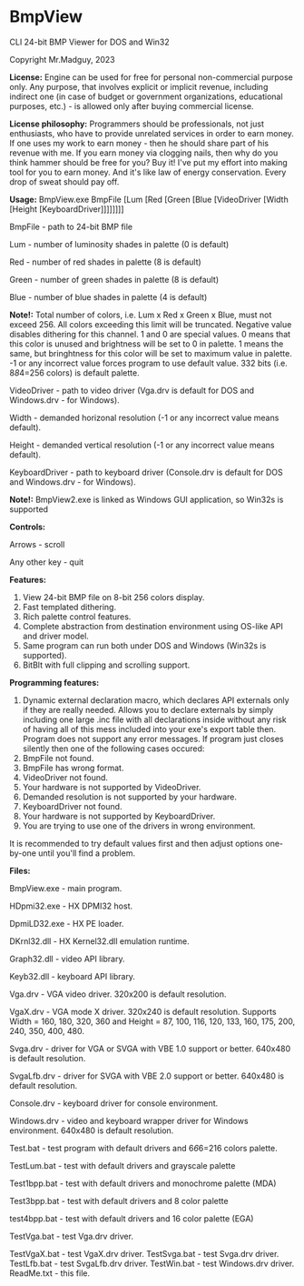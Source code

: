 # BmpView
CLI 24-bit BMP Viewer for DOS and Win32

Copyright Mr.Madguy, 2023

**License:** Engine can be used for free for personal non-commercial purpose only. Any purpose, that involves explicit or implicit revenue, including indirect one (in case of budget or government organizations, educational purposes, etc.) - is allowed only after buying commercial license.

**License philosophy:** Programmers should be professionals, not just enthusiasts, who have to provide unrelated services in order to earn money. If one uses my work to earn money - then he should share part of his revenue with me. If you earn money via clogging nails, then why do you think hammer should be free for you? Buy it! I've put my effort into making tool for you to earn money. And it's like law of energy conservation. Every drop of sweat should pay off.

**Usage:** BmpView.exe BmpFile [Lum [Red [Green [Blue [VideoDriver [Width [Height [KeyboardDriver]]]]]]]]

  BmpFile - path to 24-bit BMP file  
  
  Lum - number of luminosity shades in palette (0 is default)
  
  Red - number of red shades in palette (8 is default)
  
  Green - number of green shades in palette (8 is default)
  
  Blue - number of blue shades in palette (4 is default)
  
**Note!:** Total number of colors, i.e. Lum x Red x Green x Blue, must not exceed 256. All colors exceeding this limit will be truncated. Negative value disables dithering for this channel. 1 and 0 are special values. 0 means that this color is unused and brightness will be set to 0 in palette. 1 means the same, but bringhtness for this color will be set to maximum value in palette. -1 or any incorrect value forces program to use default value. 332 bits (i.e. 8*8*4=256 colors) is default palette.

  VideoDriver - path to video driver (Vga.drv is default for DOS and Windows.drv - for Windows).
  
  Width - demanded horizonal resolution (-1 or any incorrect value means default).
  
  Height - demanded vertical resolution (-1 or any incorrect value means default).
  
  KeyboardDriver - path to keyboard driver (Console.drv is default for DOS and Windows.drv - for Windows).
  
**Note!:** BmpView2.exe is linked as Windows GUI application, so Win32s is supported

**Controls:**

  Arrows - scroll
  
  Any other key - quit
  
**Features:**

  1) View 24-bit BMP file on 8-bit 256 colors display.
  2) Fast templated dithering.
  3) Rich palette control features.
  4) Complete abstraction from destination environment using OS-like API and driver model.
  5) Same program can run both under DOS and Windows (Win32s is supported).
  6) BitBlt with full clipping and scrolling support.
     
**Programming features:**
  1) Dynamic external declaration macro, which declares API externals only if they are really needed. Allows you to declare externals by simply including one large .inc file with all declarations inside without any risk of having all of this mess included into your exe's export table then.
Program does not support any error messages. If program just closes silently then one of the following cases occured:
  1) BmpFile not found.
  2) BmpFile has wrong format.
  3) VideoDriver not found.
  4) Your hardware is not supported by VideoDriver.
  5) Demanded resolution is not supported by your hardware.
  6) KeyboardDriver not found.
  7) Your hardware is not supported by KeyboardDriver.
  8) You are trying to use one of the drivers in wrong environment.
     
It is recommended to try default values first and then adjust options one-by-one until you'll find a problem.

**Files:**

  BmpView.exe - main program.
  
  HDpmi32.exe - HX DPMI32 host.
  
  DpmiLD32.exe - HX PE loader.
  
  DKrnl32.dll - HX Kernel32.dll emulation runtime.
  
  Graph32.dll - video API library.
  
  Keyb32.dll - keyboard API library.
  
  Vga.drv - VGA video driver. 320x200 is default resolution.
  
  VgaX.drv - VGA mode X driver. 320x240 is default resolution. Supports Width = 160, 180, 320, 360 and Height = 87, 100, 116, 120, 133, 160, 175, 200, 240, 350, 400, 480.
  
  Svga.drv - driver for VGA or SVGA with VBE 1.0 support or better. 640x480 is default resolution.
  
  SvgaLfb.drv - driver for SVGA with VBE 2.0 support or better. 640x480 is default resolution.
  
  Console.drv - keyboard driver for console environment.
  
  Windows.drv - video and keyboard wrapper driver for Windows environment. 640x480 is default resolution.
  
  Test.bat - test program with default drivers and 6*6*6=216 colors palette.
  
  TestLum.bat - test with default drivers and grayscale palette
  
  Test1bpp.bat - test with default drivers and monochrome palette (MDA)
  
  Test3bpp.bat - test with default drivers and 8 color palette
  
  test4bpp.bat - test with default drivers and 16 color palette (EGA)
  
  TestVga.bat - test Vga.drv driver.
  
  TestVgaX.bat - test VgaX.drv driver.
  TestSvga.bat - test Svga.drv driver.
  TestLfb.bat - test SvgaLfb.drv driver.
  TestWin.bat - test Windows.drv driver.
  ReadMe.txt - this file.
